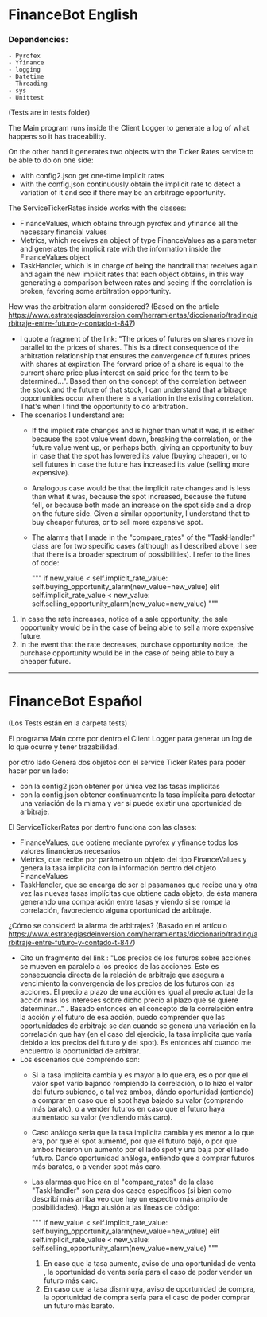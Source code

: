 # FinanceBot English

### Dependencies:
    - Pyrofex
    - Yfinance
    - logging
    - Datetime
    - Threading
    - sys
    - Unittest

(Tests are in tests folder)

The Main program runs inside the Client Logger to generate a log of what happens so it has
traceability.

On the other hand it generates two objects with the Ticker Rates service to be able to do on one side:
 - with config2.json get one-time implicit rates
 - with the config.json continuously obtain the implicit rate to detect a variation of it and see if there may be an arbitrage opportunity.
 
 The ServiceTickerRates inside works with the classes:
 - FinanceValues, which obtains through pyrofex and yfinance all the necessary financial values
 - Metrics, which receives an object of type FinanceValues as a parameter and generates the implicit rate with the information inside the FinanceValues object
 - TaskHandler, which is in charge of being the handrail that receives again and again the new implicit rates that each object obtains, in this way generating a comparison between rates and seeing if the correlation is broken, favoring some arbitration opportunity.
 
 How was the arbitration alarm considered?
 (Based on the article https://www.estrategiasdeinversion.com/herramientas/diccionario/trading/arbitraje-entre-futuro-y-contado-t-847)
 - I quote a fragment of the link: "The prices of futures on shares move in parallel to the prices of shares. This is a direct consequence of the arbitration relationship that ensures the convergence of futures prices with shares at expiration The forward price of a share is equal to the current share price plus interest on said price for the term to be determined...". Based then on the concept of the correlation between the stock and the future of that stock, I can understand that arbitrage opportunities occur when there is a variation in the existing correlation. That's when I find the opportunity to do arbitration.
 - The scenarios I understand are:
     - If the implicit rate changes and is higher than what it was, it is either because the spot value went down, breaking the correlation, or the future value went up, or perhaps both, giving an opportunity to buy in case that the spot has lowered its value (buying cheaper), or to sell futures in case the future has increased its value (selling more expensive).
     - Analogous case would be that the implicit rate changes and is less than what it was, because the spot increased, because the future fell, or because both made an increase on the spot side and a drop on the future side. Given a similar opportunity, I understand that to buy cheaper futures, or to sell more expensive spot.
     - The alarms that I made in the "compare_rates" of the "TaskHandler" class are for two specific cases (although as I described above I see that there is a broader spectrum of possibilities). I refer to the lines of code:
     
        """
           if new_value < self.implicit_rate_value:
               self.buying_opportunity_alarm(new_value=new_value)
           elif self.implicit_rate_value < new_value:      
               self.selling_opportunity_alarm(new_value=new_value)
        """
        
1) In case the rate increases, notice of a sale opportunity, the sale opportunity would be in the case of being able to sell a more expensive future.
2) In the event that the rate decreases, purchase opportunity notice, the purchase opportunity would be in the case of being able to buy a cheaper future.
---------------------------
# FinanceBot Español

(Los Tests están en la carpeta tests)

El programa Main corre por dentro el Client Logger para generar un log de lo que ocurre y tener
trazabilidad.

por otro lado Genera dos objetos con el service Ticker Rates para poder hacer por un lado:
 - con la config2.json obtener por única vez las tasas implícitas
 - con la config.json obtener continuamente la tasa implícita para detectar una variación de la misma y ver si puede existir una oportunidad de arbitraje.

El ServiceTickerRates por dentro funciona con las clases:
 - FinanceValues, que obtiene mediante pyrofex y yfinance todos los valores financieros necesarios
 - Metrics, que recibe por parámetro un objeto del tipo FinanceValues y genera la tasa implícita con la información dentro del objeto FinanceValues
 - TaskHandler, que se encarga de ser el pasamanos que recibe una y otra vez las nuevas tasas implícitas que obtiene cada objeto, de ésta manera generando una comparación entre tasas y viendo si se rompe la correlación, favoreciendo alguna oportunidad de arbitraje.
 
¿Cómo se consideró la alarma de arbitrajes?
 (Basado en el artículo https://www.estrategiasdeinversion.com/herramientas/diccionario/trading/arbitraje-entre-futuro-y-contado-t-847)
 - Cito un fragmento del link : "Los precios de los futuros sobre acciones se mueven en paralelo a los precios de las acciones. Esto es consecuencia directa de la relación de arbitraje que asegura a vencimiento la convergencia de los precios de los futuros con las acciones. El precio a plazo de una acción es igual al precio actual de la acción más los intereses sobre dicho precio al plazo que se quiere determinar..." . Basado entonces en el concepto de la correlación entre la acción y el futuro de esa acción, puedo comprender que las oportunidades de arbitraje se dan cuando se genera una variación en la correlación que hay (en el caso del ejercicio, la tasa implícita que varía debido a los precios del futuro y del spot). Es entonces ahí cuando me encuentro la oportunidad de arbitrar. 
 - Los escenarios que comprendo son:
     - Si la tasa implícita cambia y es mayor a lo que era, es o por que el valor spot varío bajando rompiendo la correlación, o lo hizo el valor del futuro subiendo, o tal vez ambos, dándo oportunidad (entiendo) a comprar en caso que el spot haya bajado su valor (comprando más barato), o a vender futuros en caso que el futuro haya aumentado su valor (vendiendo más caro).
     - Caso análogo sería que la tasa implicita cambia y es menor a lo que era, por que el spot aumentó, por que el futuro bajó, o por que ambos hicieron un aumento por el lado spot y una baja por el lado futuro. Dando oportunidad análoga, entiendo que a comprar futuros más baratos, o a vender spot más caro.
     - Las alarmas que hice en el "compare_rates" de la clase "TaskHandler" son para dos casos específicos (si bien como describí más arriba veo que hay un espectro más amplio de posibilidades). Hago alusión a las líneas de código:
     
        """
           if new_value < self.implicit_rate_value:
               self.buying_opportunity_alarm(new_value=new_value)
           elif self.implicit_rate_value < new_value:      
               self.selling_opportunity_alarm(new_value=new_value)
        """
        
       1) En caso que la tasa aumente, aviso de una oportunidad de venta , la oportunidad de venta sería para el caso de poder vender un futuro más caro.
       2) En caso que la tasa disminuya, aviso de oportunidad de compra, la oportunidad de compra sería para el caso de poder comprar un futuro más barato.
       
